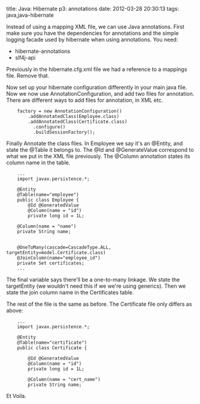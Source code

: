 title: Java: Hibernate p3: annotations
date: 2012-03-28 20:30:13
tags: java,java-hibernate

Instead of using a mapping XML file, we can use Java annotations. First make sure you have the dependencies for annotations and the simple logging facade used by hibernate when using annotations. You need:

* hibernate-annotations
* slf4j-api

Previously in the hibernate.cfg.xml file we had a reference to a mappings file. Remove that.

Now set up your hibernate configuration differently in your main java file. Now we now use AnnotationConfiguration, and add two files for annotation. There are different ways to add files for annotation, in XML etc.

		factory = new AnnotationConfiguration()
		    .addAnnotatedClass(Employee.class)
		    .addAnnotatedClass(Certificate.class)
			  .configure()
			  .buildSessionFactory();

Finally Annotate the class files. In Employee we say it's an @Entity, and state the @Table it belongs to. The @Id and @GenerateValue correspond to what we put in the XML file previously. The @Column annotation states its column name in the table.

		...
		import javax.persistence.*;

		@Entity
		@Table(name="employee")
		public class Employee {
			@Id @GeneratedValue
			@Column(name = "id")
			private long id = 1L;

		@Column(name = "name")
		private String name;


		@OneToMany(cascade=CascadeType.ALL, targetEntity=model.Certificate.class)
		@JoinColumn(name="employee_id")
		private Set certificates;
		...

The final variable says there'll be a one-to-many linkage. We state the targetEntity (we wouldn't need this if we we're using generics). Then we state the join column name in the Certificates table.

The rest of the file is the same as before. The Certificate file only differs as above:

		...
		import javax.persistence.*;

		@Entity
		@Table(name="certificate")
		public class Certificate {

			@Id @GeneratedValue
			@Column(name = "id")
			private long id = 1L;
			
			@Column(name = "cert_name")
			private String name;

Et Voila.
